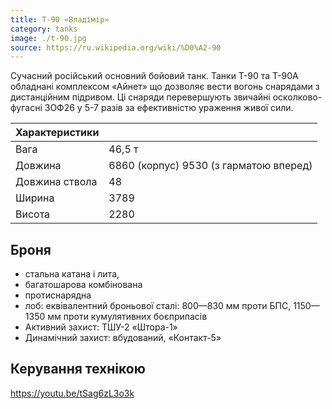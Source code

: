 ```yaml
---
title: Т-90 «Владімір»
category: tanks
image: ./t-90.jpg
source: https://ru.wikipedia.org/wiki/%D0%A2-90
---
```


Cучасний російський основний бойовий танк. Танки Т-90 та Т-90А обладнані комплексом «Айнет» що дозволяє вести вогонь снарядами з дистанційним підривом. Ці снаряди перевершують звичайні осколково-фугасні 3ОФ26 у 5-7 разів за ефективністю ураження живої сили.

| Характеристики |                                        |
| -------------- | -------------------------------------- |
| Вага           | 46,5 т                                 |
| Довжина        | 6860 (корпус) 9530 (з гарматою вперед) |
| Довжина cтвола | 48                                     |
| Ширина         | 3789                                   |
| Висота         | 2280                                   |

## Броня 
* стальна катана і лита, 
* багатошарова комбінована 
* протиснарядна  
* лоб: еквівалентний броньової сталі: 800—830 мм проти БПС, 1150—1350 мм проти кумулятивних боєприпасів 
* Активний захист: ТШУ-2 «Штора-1» 
* Динамічний захист: вбудований, «Контакт-5» 

## Керування технікою

https://youtu.be/tSag6zL3o3k
